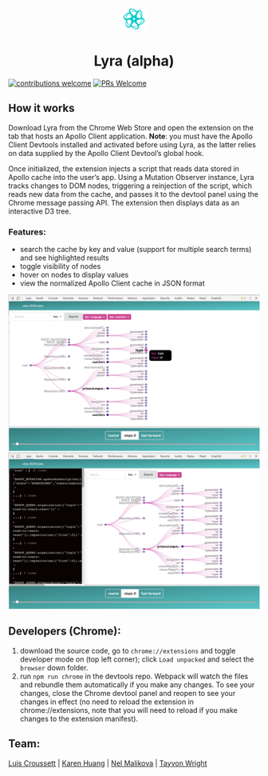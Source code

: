 <p align="center">
  <img width="50" src="src/assets/lyra_chrome_logo_med.png">
  <h1 align="center">Lyra (alpha) </h1>
</p>

[![contributions welcome](https://img.shields.io/badge/contributions-welcome-brightgreen.svg?style=flat)](https://github.com/Lyra-Technologies/lyra/issues)
[![PRs Welcome](https://img.shields.io/badge/PRs-welcome-brightgreen.svg?style=flat-square)](https://github.com/Lyra-Technologies/lyra/pulls)

<h2>How it works</h2>

Download Lyra from the Chrome Web Store and open the extension on the tab that hosts an Apollo Client application. **Note**: you must have the Apollo Client Devtools installed and activated before using Lyra, as the latter relies on data supplied by the Apollo Client Devtool’s global hook.

Once initialized, the extension injects a script that reads data stored in Apollo cache into the user’s app. Using a Mutation Observer instance, Lyra tracks changes to DOM nodes, triggering a reinjection of the script, which reads new data from the cache, and passes it to the devtool panel using the Chrome message passing API. The extension then displays data as an interactive D3 tree.

<h3>Features:</h3>

- search the cache by key and value (support for multiple search terms) and see highlighted results
- toggle visibility of nodes
- hover on nodes to display values
- view the normalized Apollo Client cache in JSON format

<div align="center">
<img width="600" src="src/assets/search.png">
<br>
<img width="600" src="src/assets/json_view.png">
</div>

<h2>Developers (Chrome):</h2>

1. download the source code, go to `chrome://extensions` and toggle developer mode on (top left corner); click `Load unpacked` and select the `browser` down folder.
2. run `npm run chrome` in the devtools repo. Webpack will watch the files and rebundle them automatically if you make any changes. To see your changes, close the Chrome devtool panel and reopen to see your changes in effect (no need to reload the extension in chrome://extensions, note that you will need to reload if you make changes to the extension manifest).

<h2>Team:</h2>
<a href="https://github.com/luijocroussett">Luis Croussett</a> | 
<a href="https://github.com/kirabird">Karen Huang</a> | 
<a href="https://github.com/gmal1">Nel Malikova</a> | 
<a href="https://github.com/tayvon">Tayvon Wright</a>
